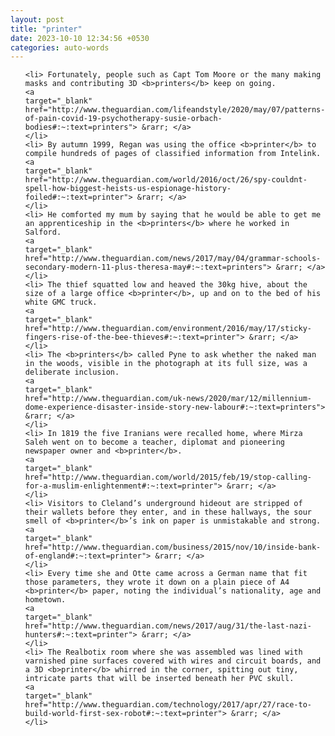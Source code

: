 ```yaml
---
layout: post
title: "printer"
date: 2023-10-10 12:34:56 +0530
categories: auto-words
---
```

<ol>

    <li> Fortunately, people such as Capt Tom Moore or the many making masks and contributing 3D <b>printers</b> keep on going.
    <a 
    target="_blank" 
    href="http://www.theguardian.com/lifeandstyle/2020/may/07/patterns-of-pain-covid-19-psychotherapy-susie-orbach-bodies#:~:text=printers"> &rarr; </a>
    </li>
    <li> By autumn 1999, Regan was using the office <b>printer</b> to compile hundreds of pages of classified information from Intelink.
    <a 
    target="_blank" 
    href="http://www.theguardian.com/world/2016/oct/26/spy-couldnt-spell-how-biggest-heists-us-espionage-history-foiled#:~:text=printer"> &rarr; </a>
    </li>
    <li> He comforted my mum by saying that he would be able to get me an apprenticeship in the <b>printers</b> where he worked in Salford.
    <a 
    target="_blank" 
    href="http://www.theguardian.com/news/2017/may/04/grammar-schools-secondary-modern-11-plus-theresa-may#:~:text=printers"> &rarr; </a>
    </li>
    <li> The thief squatted low and heaved the 30kg hive, about the size of a large office <b>printer</b>, up and on to the bed of his white GMC truck.
    <a 
    target="_blank" 
    href="http://www.theguardian.com/environment/2016/may/17/sticky-fingers-rise-of-the-bee-thieves#:~:text=printer"> &rarr; </a>
    </li>
    <li> The <b>printers</b> called Pyne to ask whether the naked man in the woods, visible in the photograph at its full size, was a deliberate inclusion.
    <a 
    target="_blank" 
    href="http://www.theguardian.com/uk-news/2020/mar/12/millennium-dome-experience-disaster-inside-story-new-labour#:~:text=printers"> &rarr; </a>
    </li>
    <li> In 1819 the five Iranians were recalled home, where Mirza Saleh went on to become a teacher, diplomat and pioneering newspaper owner and <b>printer</b>.
    <a 
    target="_blank" 
    href="http://www.theguardian.com/world/2015/feb/19/stop-calling-for-a-muslim-enlightenment#:~:text=printer"> &rarr; </a>
    </li>
    <li> Visitors to Cleland’s underground hideout are stripped of their wallets before they enter, and in these hallways, the sour smell of <b>printer</b>’s ink on paper is unmistakable and strong.
    <a 
    target="_blank" 
    href="http://www.theguardian.com/business/2015/nov/10/inside-bank-of-england#:~:text=printer"> &rarr; </a>
    </li>
    <li> Every time she and Otte came across a German name that fit those parameters, they wrote it down on a plain piece of A4 <b>printer</b> paper, noting the individual’s nationality, age and hometown.
    <a 
    target="_blank" 
    href="http://www.theguardian.com/news/2017/aug/31/the-last-nazi-hunters#:~:text=printer"> &rarr; </a>
    </li>
    <li> The Realbotix room where she was assembled was lined with varnished pine surfaces covered with wires and circuit boards, and a 3D <b>printer</b> whirred in the corner, spitting out tiny, intricate parts that will be inserted beneath her PVC skull.
    <a 
    target="_blank" 
    href="http://www.theguardian.com/technology/2017/apr/27/race-to-build-world-first-sex-robot#:~:text=printer"> &rarr; </a>
    </li>